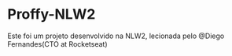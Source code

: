 # Proffy-NLW2
Este foi um projeto desenvolvido na NLW2, lecionada pelo @Diego Fernandes(CTO at Rocketseat)
#
